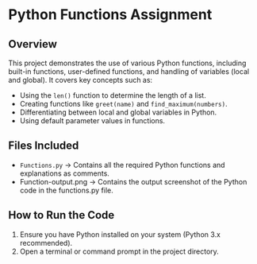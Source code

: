 # Python Functions Assignment

## Overview
This project demonstrates the use of various Python functions, including built-in functions, user-defined functions, and handling of variables (local and global). It covers key concepts such as:
- Using the `len()` function to determine the length of a list.
- Creating functions like `greet(name)` and `find_maximum(numbers)`.
- Differentiating between local and global variables in Python.
- Using default parameter values in functions.

## Files Included
- `Functions.py` → Contains all the required Python functions and explanations as comments.
- Function-output.png → Contains the output screenshot of the Python code in the functions.py file.
## How to Run the Code
1. Ensure you have Python installed on your system (Python 3.x recommended).
2. Open a terminal or command prompt in the project directory.

